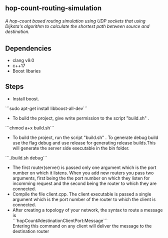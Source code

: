 <h2>hop-count-routing-simulation</h2>
<h6> A hop-count based routing simulation using UDP sockets that using Dijksta's algorithm to calculate the shortest
    path
    between source and destination.</h6>
<h2>Dependencies</h2>
<ul>
    <li>clang v9.0</li>
    <li>c++17</li>
    <li>Boost libaries </li>
</ul>
<h2>Steps</h2>
<ul>
    <li>Install boost. </li>
</ul>
```sudo apt-get install libboost-all-dev```<br>
<ul>
    <li>To build the project, give write permission to the script "build.sh" . </li>
</ul>
```chmod a+x build.sh```<br>
<ul>
    <li>To build the project, run the script "build.sh" . To generate debug build use the flag debug and use release for
        generating release builds.This will generate the server side executable in the bin folder.</li>
</ul>
```./build.sh debug```<br>
<ul>
    <li>The first router(server) is passed only one argument which is the port number on which it listens. When you add
        new routers you pass two arguments, first being the the port number on which they listen for incomming request
        and the second
        being the router to which they are connected.</li>
    <li>Compile the file client.cpp. The client executable is passed a single argument which is the port number of the
        router to which the client is connected. </li>
    <li> After creating a topology of your network, the syntax to route a message is</li>
    ```hopCount#destinationClientPort:Message```<br>
    Entering this command on any client will deliver the message to the destination router <br>
</ul>
